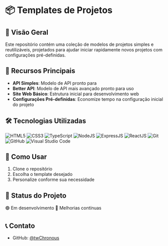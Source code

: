 # 📦 Templates de Projetos

## 🌟 Visão Geral
Este repositório contém uma coleção de modelos de projetos simples e reutilizáveis, projetados para ajudar iniciar rapidamente novos projetos com configurações pré-definidas.

## 🚀 Recursos Principais
- **API Simples**: Modelo de API pronto para 
- **Better API**: Modelo de API mais avançado pronto para uso
- **Site Web Básico**: Estrutura inicial para desenvolvimento web
- **Configurações Pré-definidas**: Economize tempo na configuração inicial do projeto


## 🛠 Tecnologias Utilizadas
![HTML5](https://img.shields.io/badge/-HTML5-E34F26?style=for-the-badge&logo=HTML5&logoColor=fff)
![CSS3](https://img.shields.io/badge/-CSS3-1572B6?style=for-the-badge&logo=CSS3&logoColor=fff)
![TypeScript](https://img.shields.io/badge/-TypeScript-3178C6?style=for-the-badge&logo=typescript&logoColor=fff)
![NodeJS](https://img.shields.io/badge/-Node.js-339933?style=for-the-badge&logo=node-js&logoColor=fff)
![ExpressJS](https://img.shields.io/badge/-Express-000000?style=for-the-badge&logo=express&logoColor=fff)
![ReactJS](https://img.shields.io/badge/-React-61DAFB?style=for-the-badge&logo=react&logoColor=fff)
![Git](https://img.shields.io/badge/-Git-F05032?style=for-the-badge&logo=git&logoColor=fff)
![GitHub](https://img.shields.io/badge/-GitHub-181717?style=for-the-badge&logo=github&logoColor=fff)
![Visual Studio Code](https://img.shields.io/badge/-VisualStudioCode-007ACC?style=for-the-badge&logo=visual-studio-code&logoColor=fff)

## 🤝 Como Usar
1. Clone o repositório
2. Escolha o template desejado
3. Personalize conforme sua necessidade


## 🚧 Status do Projeto
🟢 Em desenvolvimento
🔨 Melhorias contínuas

## 📞 Contato
- GitHub: [@twChronous](https://github.com/twChronous)
